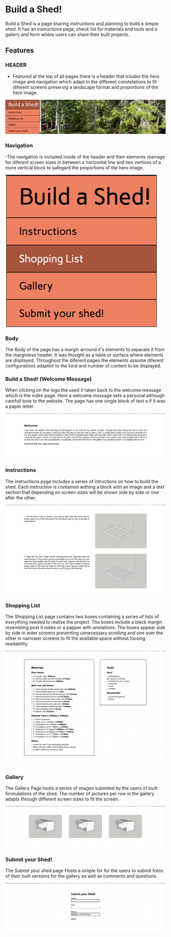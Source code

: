 # Build a Shed!

Build a Shed is a page sharing instructions and planning to build a simple shed. It has an instructions page, check list for materials and tools and a gallery and form where users can share their built projects.


## Features

### HEADER
- Featured at the top of all pages there is a header that icludes the hero image and navigation which adapt in the different constelations to fit diferent screens preservig a landscape format and proportions of the hero image.

![Alt text](Documentation/header.png)

### Navigation

-The navigation is included inside of the header and their elements rearrage for diferent screen sizes in between a horizontal line and two vertions of a more vertical block to safegard the proportions of the hero image.

![Alt text](Documentation/nav.png)

### Body

The Body of the page has a margin arround it's elements to separate it from the marginless header. It was thought as a table or surface where elements are displayed. Throughout the diferent pages the elements assume diferent configurations adaptint to the kind and number of content to be displayed.

### Build a Shed! (Welcome Message)

When clicking on the logo the used it taken back to the welcome message which is the index page. Here a welcome message sets a personal although carefull tone to the website. The page has one single block of text a if it was a paper letter.

![Alt text](Documentation/welcome.png)

### Instructions

The instructions page includes a series of intructions on how to build the shed. Each instruction is contained withing a block with an image and a text section that depending on screen sizes will be shown side by side or one after the other.

![Alt text](Documentation/instructions.png)

### Shopping List

The Shopping List page contains two boxes containing a series of lists of everything needed to realise the project. The boxes include a black margin resembling post it notes or a papper with anotations. The boxes appear side by side in wder screens preventing unnecessary scrolling and one over the other in narrower screens to fit the available space without loosing readability.

![Alt text](Documentation/list.png)

### Gallery

The Gallery Page hosts a series of images submited by the users of built formulations of the shed. The number of pictures per row in the gallery adapts through different screen sizes to fit the screen.

![Alt text](Documentation/gallery.png)

### Submit your Shed!

The Submit your shed page Hosts a simple for for the users to submit fotos of their built versions for the gallery as well as comments and questions.

![Alt text](Documentation/form.png)